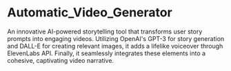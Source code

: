 # Automatic_Video_Generator
An innovative AI-powered storytelling tool that transforms user story prompts into engaging videos. Utilizing OpenAI's GPT-3 for story generation and DALL-E for creating relevant images, it adds a lifelike voiceover through ElevenLabs API. Finally, it seamlessly integrates these elements into a cohesive, captivating video narrative.
